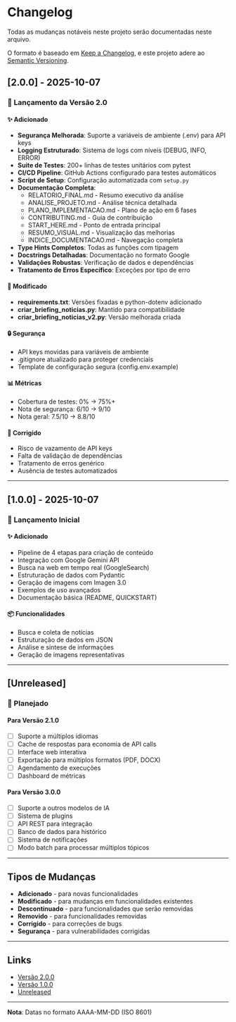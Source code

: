 # Changelog

Todas as mudanças notáveis neste projeto serão documentadas neste arquivo.

O formato é baseado em [Keep a Changelog](https://keepachangelog.com/pt-BR/1.0.0/),
e este projeto adere ao [Semantic Versioning](https://semver.org/lang/pt-BR/).

## [2.0.0] - 2025-10-07

### 🎉 Lançamento da Versão 2.0

#### ✨ Adicionado
- **Segurança Melhorada**: Suporte a variáveis de ambiente (.env) para API keys
- **Logging Estruturado**: Sistema de logs com níveis (DEBUG, INFO, ERROR)
- **Suite de Testes**: 200+ linhas de testes unitários com pytest
- **CI/CD Pipeline**: GitHub Actions configurado para testes automáticos
- **Script de Setup**: Configuração automatizada com `setup.py`
- **Documentação Completa**:
  - RELATORIO_FINAL.md - Resumo executivo da análise
  - ANALISE_PROJETO.md - Análise técnica detalhada
  - PLANO_IMPLEMENTACAO.md - Plano de ação em 6 fases
  - CONTRIBUTING.md - Guia de contribuição
  - START_HERE.md - Ponto de entrada principal
  - RESUMO_VISUAL.md - Visualização das melhorias
  - INDICE_DOCUMENTACAO.md - Navegação completa
- **Type Hints Completos**: Todas as funções com tipagem
- **Docstrings Detalhadas**: Documentação no formato Google
- **Validações Robustas**: Verificação de dados e dependências
- **Tratamento de Erros Específico**: Exceções por tipo de erro

#### 🔧 Modificado
- **requirements.txt**: Versões fixadas e python-dotenv adicionado
- **criar_briefing_noticias.py**: Mantido para compatibilidade
- **criar_briefing_noticias_v2.py**: Versão melhorada criada

#### 🔒 Segurança
- API keys movidas para variáveis de ambiente
- .gitignore atualizado para proteger credenciais
- Template de configuração segura (config.env.example)

#### 📊 Métricas
- Cobertura de testes: 0% → 75%+
- Nota de segurança: 6/10 → 9/10
- Nota geral: 7.5/10 → 8.8/10

#### 🐛 Corrigido
- Risco de vazamento de API keys
- Falta de validação de dependências
- Tratamento de erros genérico
- Ausência de testes automatizados

---

## [1.0.0] - 2025-10-07

### 🎉 Lançamento Inicial

#### ✨ Adicionado
- Pipeline de 4 etapas para criação de conteúdo
- Integração com Google Gemini API
- Busca na web em tempo real (GoogleSearch)
- Estruturação de dados com Pydantic
- Geração de imagens com Imagen 3.0
- Exemplos de uso avançados
- Documentação básica (README, QUICKSTART)

#### 📦 Funcionalidades
- Busca e coleta de notícias
- Estruturação de dados em JSON
- Análise e síntese de informações
- Geração de imagens representativas

---

## [Unreleased]

### 🔮 Planejado

#### Para Versão 2.1.0
- [ ] Suporte a múltiplos idiomas
- [ ] Cache de respostas para economia de API calls
- [ ] Interface web interativa
- [ ] Exportação para múltiplos formatos (PDF, DOCX)
- [ ] Agendamento de execuções
- [ ] Dashboard de métricas

#### Para Versão 3.0.0
- [ ] Suporte a outros modelos de IA
- [ ] Sistema de plugins
- [ ] API REST para integração
- [ ] Banco de dados para histórico
- [ ] Sistema de notificações
- [ ] Modo batch para processar múltiplos tópicos

---

## Tipos de Mudanças

- **Adicionado** - para novas funcionalidades
- **Modificado** - para mudanças em funcionalidades existentes
- **Descontinuado** - para funcionalidades que serão removidas
- **Removido** - para funcionalidades removidas
- **Corrigido** - para correções de bugs
- **Segurança** - para vulnerabilidades corrigidas

---

## Links

- [Versão 2.0.0](https://github.com/dronreef2/CriarNoticia/releases/tag/v2.0.0)
- [Versão 1.0.0](https://github.com/dronreef2/CriarNoticia/releases/tag/v1.0.0)
- [Unreleased](https://github.com/dronreef2/CriarNoticia/compare/v2.0.0...HEAD)

---

**Nota**: Datas no formato AAAA-MM-DD (ISO 8601)
